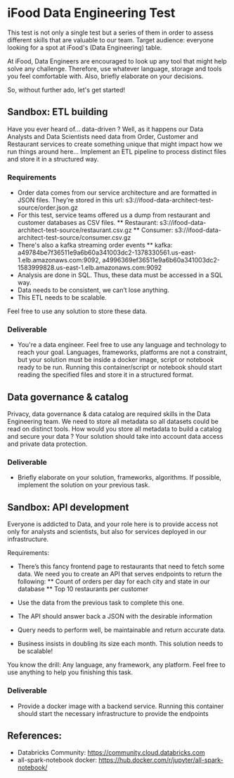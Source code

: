 # iFood Data Engineering Test

This test is not only a single test but a series of them in order to assess different skills that are valuable to our team.
Target audience: everyone looking for a spot at iFood's (Data Engineering) table.

At iFood, Data Engineers are encouraged to look up any tool that might help solve any challenge. Therefore, use whatever language, storage and tools you feel comfortable with. Also, briefly elaborate on your decisions.

So, without further ado, let's get started!

## Sandbox: ETL building

Have you ever heard of... data-driven ? Well, as it happens our Data Analysts and Data Scientists need data from Order, Customer and Restaurant services to create something unique that might impact how we run things around here...
Implement an ETL pipeline to process distinct files and store it in a structured way.

### Requirements
* Order data comes from our service architecture and are formatted in JSON files. They’re stored in this url: s3://ifood-data-architect-test-source/order.json.gz
* For this test, service teams offered us a dump from restaurant and customer databases as CSV files.
** Restaurant: s3://ifood-data-architect-test-source/restaurant.csv.gz
** Consumer: s3://ifood-data-architect-test-source/consumer.csv.gz
* There's also a kafka streaming order events
** kafka: a49784be7f36511e9a6b60a341003dc2-1378330561.us-east-1.elb.amazonaws.com:9092, 
a4996369ef36511e9a6b60a341003dc2-1583999828.us-east-1.elb.amazonaws.com:9092
* Analysis are done in SQL. Thus, these data must be accessed in a SQL way.
* Data needs to be consistent, we can’t lose anything.
* This ETL needs to be scalable.

Feel free to use any solution to store these data.

### Deliverable
* You're a data engineer. Feel free to use any language and technology to reach your goal. Languages, frameworks, platforms are not a constraint, but your solution must be inside a docker image, script or notebook ready to be run. Running this container/script or notebook should start reading the specified files and store it in a structured format.

## Data governance & catalog

Privacy, data governance & data catalog are required skills in the Data Engineering team. We need to store all metadata so all datasets could be read on distinct tools.
How would you store all metadata to build a catalog and secure your data ? Your solution should take into account data access and private data protection.

### Deliverable
* Briefly elaborate on your solution, frameworks, algorithms. If possible, implement the solution on your previous task.

## Sandbox: API development

Everyone is addicted to Data, and your role here is to provide access not only for analysts and scientists, but also for services deployed in our infrastructure.

Requirements:
* There’s this fancy frontend page to restaurants that need to fetch some data. We need you to create an API that serves endpoints to return the following:
** Count of orders per day for each city and state in our database
** Top 10 restaurants per customer

* Use the data from the previous task to complete this one.
* The API should answer back a JSON with the desirable information
* Query needs to perform well, be maintainable and return accurate data.
* Business insists in doubling its size each month. This solution needs to be scalable!

You know the drill: Any language, any framework, any platform. Feel free to use anything to help you finishing this task.

### Deliverable
* Provide a docker image with a backend service. Running this container should start the necessary infrastructure to provide the endpoints


## References:
* Databricks Community: https://community.cloud.databricks.com
* all-spark-notebook docker: https://hub.docker.com/r/jupyter/all-spark-notebook/
